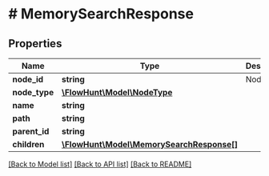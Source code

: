 # # MemorySearchResponse

## Properties

Name | Type | Description | Notes
------------ | ------------- | ------------- | -------------
**node_id** | **string** | Node ID |
**node_type** | [**\FlowHunt\Model\NodeType**](NodeType.md) |  | [optional]
**name** | **string** |  | [optional]
**path** | **string** |  | [optional]
**parent_id** | **string** |  | [optional]
**children** | [**\FlowHunt\Model\MemorySearchResponse[]**](MemorySearchResponse.md) |  | [optional]

[[Back to Model list]](../../README.md#models) [[Back to API list]](../../README.md#endpoints) [[Back to README]](../../README.md)
